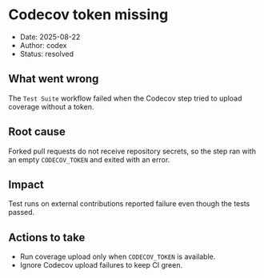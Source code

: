 # Codecov token missing

- Date: 2025-08-22
- Author: codex
- Status: resolved

## What went wrong
The `Test Suite` workflow failed when the Codecov step tried to upload coverage
without a token.

## Root cause
Forked pull requests do not receive repository secrets, so the step ran with an
empty `CODECOV_TOKEN` and exited with an error.

## Impact
Test runs on external contributions reported failure even though the tests
passed.

## Actions to take
- Run coverage upload only when `CODECOV_TOKEN` is available.
- Ignore Codecov upload failures to keep CI green.

